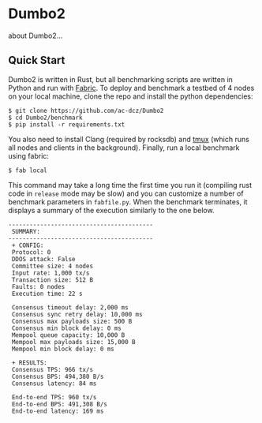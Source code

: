 # Dumbo2

about Dumbo2...

## Quick Start

Dumbo2 is written in Rust, but all benchmarking scripts are written in Python and run with [Fabric](http://www.fabfile.org/).
To deploy and benchmark a testbed of 4 nodes on your local machine, clone the repo and install the python dependencies:

```
$ git clone https://github.com/ac-dcz/Dumbo2
$ cd Dumbo2/benchmark
$ pip install -r requirements.txt
```

You also need to install Clang (required by rocksdb) and [tmux](https://linuxize.com/post/getting-started-with-tmux/#installing-tmux) (which runs all nodes and clients in the background). Finally, run a local benchmark using fabric:

```
$ fab local
```

This command may take a long time the first time you run it (compiling rust code in `release` mode may be slow) and you can customize a number of benchmark parameters in `fabfile.py`. When the benchmark terminates, it displays a summary of the execution similarly to the one below.

```
-----------------------------------------
 SUMMARY:
-----------------------------------------
 + CONFIG:
 Protocol: 0
 DDOS attack: False
 Committee size: 4 nodes
 Input rate: 1,000 tx/s
 Transaction size: 512 B
 Faults: 0 nodes
 Execution time: 22 s

 Consensus timeout delay: 2,000 ms
 Consensus sync retry delay: 10,000 ms
 Consensus max payloads size: 500 B
 Consensus min block delay: 0 ms
 Mempool queue capacity: 10,000 B
 Mempool max payloads size: 15,000 B
 Mempool min block delay: 0 ms

 + RESULTS:
 Consensus TPS: 966 tx/s
 Consensus BPS: 494,380 B/s
 Consensus latency: 84 ms

 End-to-end TPS: 960 tx/s
 End-to-end BPS: 491,308 B/s
 End-to-end latency: 169 ms
```
